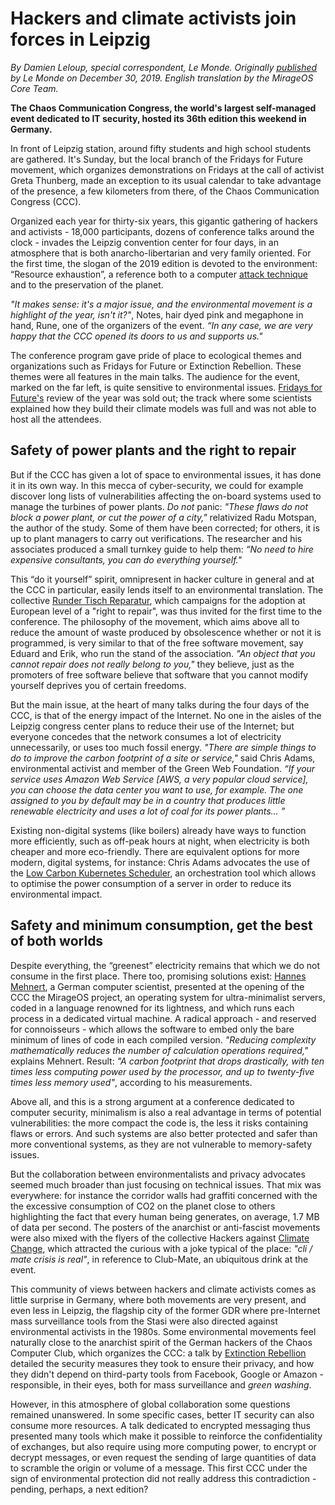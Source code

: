 # Hackers and climate activists join forces in Leipzig

_By Damien Leloup, special correspondent, Le Monde. Originally [published](https://www.lemonde.fr/pixels/article/2019/12/30/a-leipzig-hackers-et-militants-pour-le-climat-font-front-commun_6024362_4408996.html) by Le Monde on December 30, 2019. English translation by the MirageOS Core Team._

**The Chaos Communication Congress, the world's largest self-managed event dedicated to IT security, hosted its 36th edition this weekend in Germany.**

In front of Leipzig station, around fifty students and high school students are gathered.  It's Sunday, but the local branch of the Fridays for Future movement, which organizes demonstrations on Fridays at the call of activist Greta Thunberg, made an exception to its usual calendar to take advantage of the presence, a few kilometers from there, of the Chaos Communication Congress (CCC).

Organized each year for thirty-six years, this gigantic gathering of hackers and activists - 18,000 participants, dozens of conference talks around the clock - invades the Leipzig convention center for four days, in an atmosphere that is both anarcho-libertarian and very family oriented.  For the first time, the slogan of the 2019 edition is devoted to the environment: “Resource exhaustion”, a reference both to a computer [attack technique](https://en.wikipedia.org/wiki/Resource_exhaustion_attack) and to the preservation of the planet.

_"It makes sense: it's a major issue, and the environmental movement is a highlight of the year, isn't it?"_, Notes, hair dyed pink and megaphone in hand, Rune, one of the organizers of the event. _“In any case, we are very happy that the CCC opened its doors to us and supports us."_

The conference program gave pride of place to ecological themes and organizations such as Fridays for Future or Extinction Rebellion. These themes were all features in the main talks.  The audience for the event, marked on the far left, is quite sensitive to environmental issues.  [Fridays for Future's](https://www.fridaysforfuture.org/) review of the year was sold out;  the track where some scientists explained how they build their climate models was full and was not able to host all the attendees.

## Safety of power plants and the right to repair 

But if the CCC has given a lot of space to environmental issues, it has done it in its own way.  In this mecca of cyber-security, we could for example discover long lists of vulnerabilities affecting the on-board systems used to manage the turbines of power plants. _Do not_ panic: _"These flaws do not block a power plant, or cut the power of a city,"_ relativized Radu Motspan, the author of the study.  Some of them have been corrected;  for others, it is up to plant managers to carry out verifications.  The researcher and his associates produced a small turnkey guide to help them: _“No need to hire expensive consultants, you can do everything yourself."_

This “do it yourself” spirit, omnipresent in hacker culture in general and at the CCC in particular, easily lends itself to an environmental translation.  The collective [Runder Tisch Reparatur](https://runder-tisch-reparatur.de/), which campaigns for the adoption at European level of a "right to repair", was thus invited for the first time to the conference.  The philosophy of the movement, which aims above all to reduce the amount of waste produced by obsolescence whether or not it is programmed, is very similar to that of the free software movement, say Eduard and Erik, who run the stand of the association. _"An object that you cannot repair does not really belong to you,"_ they believe, just as the promoters of free software believe that software that you cannot modify yourself deprives you of certain freedoms.

But the main issue, at the heart of many talks during the four days of the CCC, is that of the energy impact of the Internet.  No one in the aisles of the Leipzig congress center plans to reduce their use of the Internet;  but everyone concedes that the network consumes a lot of electricity unnecessarily, or uses too much fossil energy.  _"There are simple things to do to improve the carbon footprint of a site or service,"_ said Chris Adams, environmental activist and member of the Green Web Foundation.  _“If your service uses Amazon Web Service [AWS, a very popular cloud service], you can choose the data center you want to use, for example.  The one assigned to you by default may be in a country that produces little renewable electricity and uses a lot of coal for its power plants… ”_

Existing non-digital systems (like boilers) already have ways to function more efficiently, such as off-peak hours at night, when electricity is both cheaper and more eco-friendly. There are equivalent options for more modern, digital systems, for instance: Chris Adams advocates the use of the [Low Carbon Kubernetes Scheduler](http://ceur-ws.org/Vol-2382/ICT4S2019_paper_28.pdf), an orchestration tool which allows to optimise the power consumption of a server in order to reduce its environmental impact. 

## Safety and minimum consumption, get the best of both worlds

Despite everything, the “greenest” electricity remains that which we do not consume in the first place.  There too, promising solutions exist: [Hannes Mehnert](https://hannes.nqsb.io/), a German computer scientist, presented at the opening of the CCC the MirageOS project, an operating system for ultra-minimalist servers, coded in a language renowned for its lightness, and which runs each process in a dedicated virtual machine.  A radical approach - and reserved for connoisseurs - which allows the software to embed only the bare minimum of lines of code in each compiled version. _"Reducing complexity mathematically reduces the number of calculation operations required,"_ explains Mehnert.  Result: _"A carbon footprint that drops drastically, with ten times less computing power used by the processor, and up to twenty-five times less memory used"_, according to his measurements.

Above all, and this is a strong argument at a conference dedicated to computer security, minimalism is also a real advantage in terms of potential vulnerabilities: the more compact the code is, the less it risks containing flaws or errors.  And such systems are also better protected and safer than more conventional systems, as they are not vulnerable to memory-safety issues.

But the collaboration between environmentalists and privacy advocates seemed much broader than just focusing on technical issues. That mix was everywhere: for instance the corridor walls had graffiti concerned with the the excessive consumption of CO2 on the planet close to others highlighting the fact that every human being generates, on average, 1.7 MB of data per second. The posters of the anarchist or anti-fascist movements were also mixed with the flyers of the collective Hackers against [Climate Change](https://hacc.uber.space/Main_Page), which attracted the curious with a joke typical of the place: _"cli / mate crisis is real"_, in reference to Club-Mate, an ubiquitous drink at the event.

This community of views between hackers and climate activists comes as little surprise in Germany, where both movements are very present, and even less in Leipzig, the flagship city of the former GDR where pre-Internet mass surveillance tools from the Stasi were also directed against environmental activists in the 1980s. Some environmental movements feel naturally close to the anarchist spirit of the German hackers of the Chaos Computer Club, which organizes the CCC: a talk by [Extinction Rebellion](https://rebellion.earth/) detailed the security measures they took to ensure their privacy, and how they didn't depend on third-party tools from Facebook, Google or Amazon - responsible, in their eyes, both for mass surveillance and _green washing_.

However, in this atmosphere of global collaboration some questions remained unanswered.  In some specific cases, better IT security can also consume more resources.  A talk dedicated to encrypted messaging thus presented many tools which make it possible to reinforce the confidentiality of exchanges, but also require using more computing power, to encrypt or decrypt messages, or even request the sending of large quantities of data to scramble the origin or volume of a message.  This first CCC under the sign of environmental protection did not really address this contradiction - pending, perhaps, a next edition?
